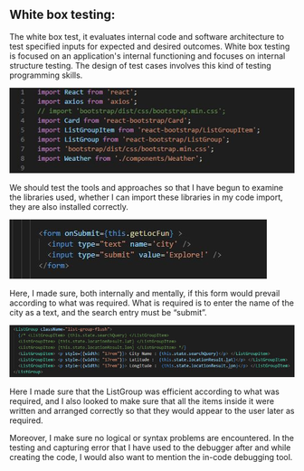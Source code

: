 ## White box testing:

The white box test, it evaluates internal code and software architecture to test specified inputs for expected and desired outcomes. White box testing is focused on an application's internal functioning and focuses on internal structure testing. The design of test cases involves this kind of testing programming skills.

![one](TestingIMG/1.JPG)

We should test the tools and approaches so that I have begun to examine the libraries used, whether I can import these libraries in my code import, they are also installed correctly.

![two](TestingIMG/2.JPG)

Here, I made sure, both internally and mentally, if this form would prevail according to what was required. What is required is to enter the name of the city as a text, and the search entry must be “submit”.

![three](TestingIMG/3.JPG)

Here I made sure that the ListGroup was efficient according to what was required, and I also looked to make sure that all the items inside it were written and arranged correctly so that they would appear to the user later as required.

Moreover, I make sure no logical or syntax problems are encountered. In the testing and capturing error that I have used to the debugger after and while creating the code, I would also want to mention the in-code debugging tool.